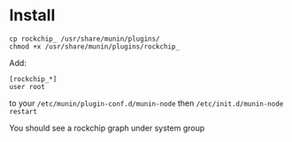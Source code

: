 # Install

```
cp rockchip_ /usr/share/munin/plugins/
chmod +x /usr/share/munin/plugins/rockchip_
```

Add:

```
[rockchip_*]
user root

```

to your `/etc/munin/plugin-conf.d/munin-node`
then `/etc/init.d/munin-node restart`

You should see a rockchip graph under system group

